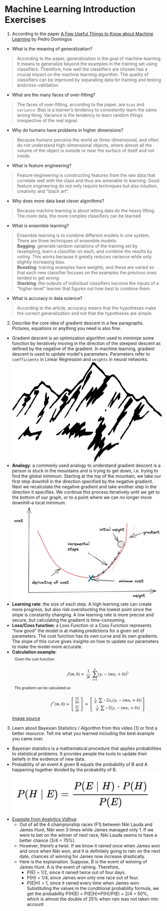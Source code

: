 
# Machine Learning Introduction Exercises



1. According to the paper [A Few Useful Things to Know about Machine Learning](https://homes.cs.washington.edu/~pedrod/papers/cacm12.pdf) by Pedro Domingos 

- What is the meaning of generalization?
> According to the paper, generalization is the goal of machine learning. 
It means to generalize beyond the examples in the training set using classifiers.
Therefore, how well the classifiers are chosen has a crucial impact on the machine learning algorithm.
The quality of classifiers can be improved by separating data for training and testing andcross-validation.

- What are the many faces of over-fitting?
> The faces of over-fitting, according to the paper, are `bias` and `variance`. 
Bias is a learner’s tendency to consistently learn the same wrong thing.
Variance is the tendency to learn random things irrespective of the real signal. 

- Why do humans have problems in higher dimensions?
> Because humans perceive the world as three-dimensional, and often do not understand high-dimensional objects, 
where almost all the volume of the object is outside or near the surface of itself and not inside. 

- What is feature engineering?
> Feature engineering is constructing features from the raw data that correlate well with the class
 and thus are amenable to learning. Good feature engineering do not only require techniques but also
intuition, creativity and "black art".

- Why does more data beat clever algorithms?
> Because machine learning is about letting data do the heavy lifting. The more data, the more complex classifiers can be learned

- What is ensemble learning?
> Ensemble learning is to combine different models in one system. There are three techniques of ensemble models: 
<br>**Bagging**: generate random variations of the training set by resampling, learn a classifier on each, and combine the results by
voting. This works because it greatly reduces variance while only slightly increasing bias. 
<br>**Boosting**: training examples have weights, and these are varied so that each new classifier focuses on the examples the previous
ones tended to get wrong. 
<br>**Stacking**: the outputs of individual classifiers become the inputs of a “higher-level”
learner that figures out how best to combine them.

 - What is accuracy in data science?
> According to the article, accuracy means that the hypotheses make the correct generalization and not that the hypotheses are simple.

2. Describe the core idea of gradient descent in a few paragraphs. Pictures, equations or anything you need is also fine. 
- Gradient descent is an optimization algorithm used to minimize some function by iteratively moving in the direction of 
the steepest descent as defined by the negative of the gradient. In machine learning, gradient descent is used to update model's parameters. 
Parameters refer to `coefficients` in Linear Regression and `weights` in neural networks.
![The mountain analogy for understanding gradient descent](mountain.png)
- **Analogy**: a commonly used analogy to understand gradient descent is a person is stuck in the mountains and is trying to get down, 
i.e. trying to find the global minimum. Starting at the top of the mountain, we take our first step downhill in the direction 
specified by the negative gradient. Next we recalculate the negative gradient and take another step in the direction it specifies. 
We continue this process iteratively until we get to the bottom of our graph, or to a point where we can no longer move downhill–a local minimum.
![Gradient desent visualisation](gd.png)
- **Learning rate**: the size of each step. A high learning rate can create more progress, but also risk overshooting the lowest point 
since the slope is constantly changing. A low learning rate is more precise and secure, but calculating the gradient is time-consuming.
- **Loss/Coss function**: a Loss Function or a Coss Function represents “how good” the model is at making predictions for a given set of parameters. 
The cost function has its own curve and its own gradients. The slope of this curve gives insights on how to update our parameters to make the model more accurate.
- **Calculation example**:
![Calculation example](eq.png)
[Image source](https://ml-cheatsheet.readthedocs.io/en/latest/gradient_descent.html#step-by-step)

3. Learn about Bayesian Statistics / Algorithm from this video [1] or find a better resource. Tell me what you learned including the best example you came over. 
- Bayesian statistics is a mathematical procedure that applies probabilities to statistical problems. 
It provides people the tools to update their beliefs in the evidence of new data.
- Probability of an event A given B equals the probability of B and A happening together divided by the probability of B.
![Bayes formula](bayes.png)
- [Example from Analytics Vidhya](https://www.analyticsvidhya.com/blog/2016/06/bayesian-statistics-beginners-simple-english/#h2_7):
  - Out of all the 4 championship races (F1) between Niki Lauda and James Hunt, Niki won 3 times while James managed only 1.
  If we were to bet on the winner of next race, Niki Lauda seems to have a better chance (3/4 = 75%). 
  - However, there’s a twist. If we know it rained once when James won and once when Niki won, 
  and it is definitely going to rain on the next date, chances of winning for James now increase drastically.
  - Here is the explaination. Suppose, B is the event of winning of James Hunt. A is the event of raining. Therefore,
    - P(E) = 1/2, since it rained twice out of four days.
    - P(H) = 1/4, since James won only one race out of four.
    - P(E|H) = 1, since it rained every time when James won.
<br> Substituting the values in the conditional probability formula, we get the probability P(H|E) = P(E|H)*P(H)/P(E) = 2/4 = 50%, which is almost the double of 25% when rain was not taken into account 